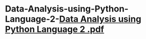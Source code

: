 # Data-Analysis-using-Python-Language-2-[Data Analysis using Python Language 2 .pdf](https://github.com/user-attachments/files/19738151/Data.Analysis.using.Python.Language.2.pdf)
